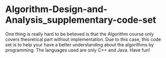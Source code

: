 # Algorithm-Design-and-Analysis_supplementary-code-set
One thing is really hard to be believed is that the Algorithm course only covers theoretical part without implementation. Due to this case, this code set is to help your have a better understanding about the algorithms by programming. The languages used are only C++ and Java. Have fun!
